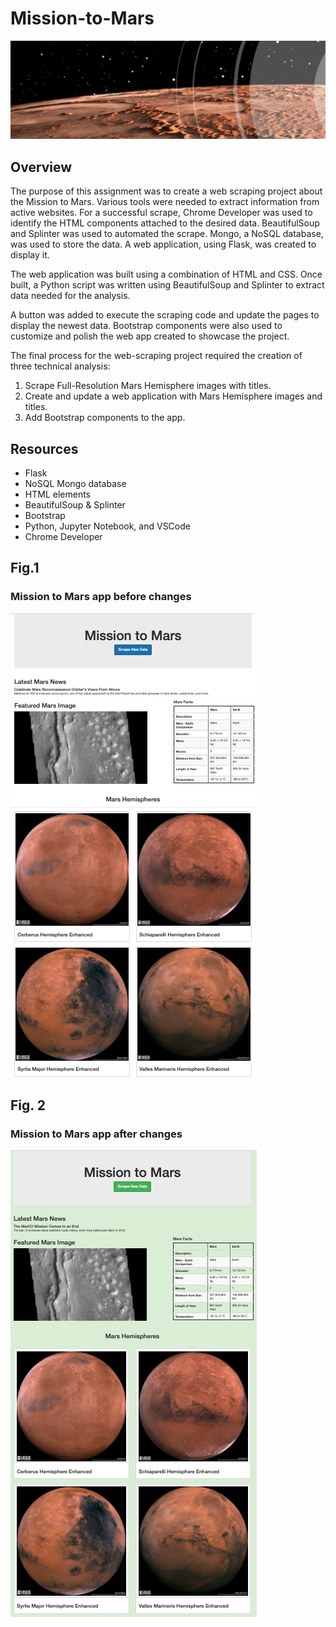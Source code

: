 # Mission-to-Mars
![mod10.png](PNGs/mod10.png)


## Overview

The purpose of this assignment was to create a web scraping project about the Mission to Mars. Various tools were needed to extract information from active websites. For a successful scrape, Chrome Developer was used to identify the HTML components attached to the desired data. BeautifulSoup and Splinter was used to automated  the scrape. Mongo, a NoSQL database, was used to store the data. A web application, using Flask, was created to display it. 

The web application was built using a combination of HTML and CSS. Once built, a Python script was written using BeautifulSoup and Splinter to extract data needed for the analysis. 

A button was added to execute the scraping code and update the pages to display the newest data. Bootstrap components were also used to customize and polish the web app created to showcase the project.

The final process for the web-scraping project required the creation of three technical analysis:

1. Scrape Full-Resolution Mars Hemisphere images with titles.
2. Create and update a web application with Mars Hemisphere images and titles.
3. Add Bootstrap components to the app.

 
## Resources

- Flask
- NoSQL Mongo database
- HTML elements
- BeautifulSoup & Splinter
- Bootstrap
- Python, Jupyter Notebook, and VSCode
- Chrome Developer


## Fig.1
 
 ### Mission to Mars app before changes
![mars_pic.PNG](PNGs/mars_pic.png)

## Fig. 2

### Mission to Mars app after changes
![mars_rev.PNG](PNGs/mars_rev.png)
